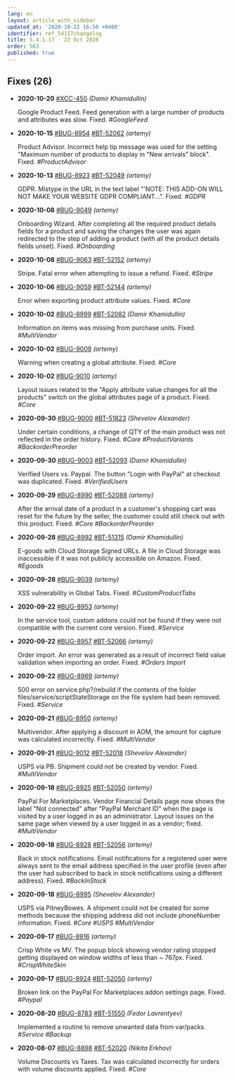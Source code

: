 ```yaml
---
lang: en
layout: article_with_sidebar
updated_at: '2020-10-22 16:50 +0400'
identifier: ref_54117changelog
title: 5.4.1.17 - 22 Oct 2020
order: 563
published: true
---
```

## Fixes (26)

* **2020-10-20** [#XCC-450](https://sellerlabs.atlassian.net/browse/XCC-450) _(Damir Khamidullin)_

  Google Product Feed. Feed generation with a large number of products and attributes was slow. Fixed.  _#GoogleFeed_

* **2020-10-15** [#BUG-8954](https://xcn.myjetbrains.com/youtrack/issue/BUG-8954) [#BT-52062](https://bt.x-cart.com/view.php?id=52062) _(artemy)_

  Product Advisor. Incorrect help tip message was used for the setting "Maximum number of products to display in "New arrivals" block". Fixed. _#ProductAdvisor_

* **2020-10-13** [#BUG-8923](https://xcn.myjetbrains.com/youtrack/issue/BUG-8923) [#BT-52049](https://bt.x-cart.com/view.php?id=52049) _(artemy)_

  GDPR. Mistype in the URL in the text label "'NOTE: THIS ADD-ON WILL NOT MAKE YOUR WEBSITE GDPR COMPLIANT...". Fixed. _#GDPR_

* **2020-10-08** [#BUG-9049](https://xcn.myjetbrains.com/youtrack/issue/BUG-9049) _(artemy)_

  Onboarding Wizard. After completing all the required product details fields for a product and saving the changes the user was again redirected to the step of adding a product (with all the product details fields unset). Fixed. _#Onboarding_

* **2020-10-08** [#BUG-9063](https://xcn.myjetbrains.com/youtrack/issue/BUG-9063) [#BT-52152](https://bt.x-cart.com/view.php?id=52152) _(artemy)_

  Stripe. Fatal error when attempting to issue a refund. Fixed. _#Stripe_

* **2020-10-06** [#BUG-9059](https://xcn.myjetbrains.com/youtrack/issue/BUG-9059) [#BT-52144](https://bt.x-cart.com/view.php?id=52144) _(artemy)_

  Error when exporting product attribute values. Fixed. _#Core_

* **2020-10-02** [#BUG-8999](https://xcn.myjetbrains.com/youtrack/issue/BUG-8999) [#BT-52082](https://bt.x-cart.com/view.php?id=52082) _(Damir Khamidullin)_

  Information on items was missing from purchase units. Fixed. _#MultiVendor_

* **2020-10-02** [#BUG-9009](https://xcn.myjetbrains.com/youtrack/issue/BUG-9009) _(artemy)_

  Warning when creating a global attribute. Fixed. _#Core_

* **2020-10-02** [#BUG-9010](https://xcn.myjetbrains.com/youtrack/issue/BUG-9010) _(artemy)_

  Layout issues related to the "Apply attribute value changes for all the products" switch on the global attributes page of a product. Fixed. _#Core_

* **2020-09-30** [#BUG-9000](https://xcn.myjetbrains.com/youtrack/issue/BUG-9000) [#BT-51823](https://bt.x-cart.com/view.php?id=51823) _(Shevelov Alexander)_

  Under certain conditions, a change of QTY of the main product was not reflected in the order history. Fixed. _#Core #ProductVariants #BackorderPreorder_

* **2020-09-30** [#BUG-9003](https://xcn.myjetbrains.com/youtrack/issue/BUG-9003) [#BT-52093](https://bt.x-cart.com/view.php?id=52093) _(Damir Khamidullin)_

  Verified Users vs. Paypal. The button "Login with PayPal" at checkout was duplicated. Fixed. _#VerifiedUsers_

* **2020-09-29** [#BUG-8990](https://xcn.myjetbrains.com/youtrack/issue/BUG-8990) [#BT-52088](https://bt.x-cart.com/view.php?id=52088) _(artemy)_

  After the arrival date of a product in a customer's shopping cart was reset for the future by the seller, the customer could still check out with this product. Fixed. _#Core #BackorderPreorder_

* **2020-09-28** [#BUG-8992](https://xcn.myjetbrains.com/youtrack/issue/BUG-8992) [#BT-51315](https://bt.x-cart.com/view.php?id=51315) _(Damir Khamidullin)_

  E-goods with Cloud Storage Signed URLs. A file in Cloud Storage was inaccessible if it was not publicly accessible on Amazon. Fixed. _#Egoods_

* **2020-09-28** [#BUG-9039](https://xcn.myjetbrains.com/youtrack/issue/BUG-9039) _(artemy)_

  XSS vulnerability in Global Tabs. Fixed. _#CustomProductTabs_

* **2020-09-22** [#BUG-8953](https://xcn.myjetbrains.com/youtrack/issue/BUG-8953) _(artemy)_

  In the service tool, custom addons could not be found if they were not compatible with the current core version. Fixed. _#Service_

* **2020-09-22** [#BUG-8957](https://xcn.myjetbrains.com/youtrack/issue/BUG-8957) [#BT-52066](https://bt.x-cart.com/view.php?id=52066) _(artemy)_

  Order import. An error was generated as a result of incorrect field value validation when importing an order. Fixed. _#Orders Import_

* **2020-09-22** [#BUG-8969](https://xcn.myjetbrains.com/youtrack/issue/BUG-8969) _(artemy)_

  500 error on service.php?/rebuild if the contents of the folder files/service/scriptStateStorage on the file system had been removed. Fixed. _#Service_

* **2020-09-21** [#BUG-8950](https://xcn.myjetbrains.com/youtrack/issue/BUG-8950) _(artemy)_

  Multivendor. After applying a discount in AOM, the amount for capture was calculated incorrectly. Fixed. _#MultiVendor_

* **2020-09-21** [#BUG-9012](https://xcn.myjetbrains.com/youtrack/issue/BUG-9012) [#BT-52018](https://bt.x-cart.com/view.php?id=52018) _(Shevelov Alexander)_

  USPS via PB. Shipment could not be created by vendor. Fixed. _#MultiVendor_

* **2020-09-18** [#BUG-8925](https://xcn.myjetbrains.com/youtrack/issue/BUG-8925) [#BT-52050](https://bt.x-cart.com/view.php?id=52050) _(artemy)_

  PayPal For Marketplaces. Vendor Financial Details page now shows the label "Not connected" after "PayPal Merchant ID" when the page is visited by a user logged in as an administrator. Layout issues on the same page when viewed by a user logged in as a vendor; fixed. _#MultiVendor_

* **2020-09-18** [#BUG-8928](https://xcn.myjetbrains.com/youtrack/issue/BUG-8928) [#BT-52056](https://bt.x-cart.com/view.php?id=52056) _(artemy)_

  Back in stock notifications. Email notifications for a registered user were always sent to the email address specified in the user profile (even after the user had subscribed to back in stock notifications using a different address). Fixed. _#BackInStock_

* **2020-09-18** [#BUG-8995](https://xcn.myjetbrains.com/youtrack/issue/BUG-8995) _(Shevelov Alexander)_

  USPS via PitneyBowes. A shipment could not be created for some methods because the shipping address did not include phoneNumber information. Fixed. _#Core #USPS #MultiVendor_

* **2020-09-17** [#BUG-8916](https://xcn.myjetbrains.com/youtrack/issue/BUG-8916) _(artemy)_

  Crisp White vs MV. The popup block showing vendor rating stopped getting displayed on window widths of less than ~ 767px. Fixed. _#CrispWhiteSkin_

* **2020-09-17** [#BUG-8924](https://xcn.myjetbrains.com/youtrack/issue/BUG-8924) [#BT-52050](https://bt.x-cart.com/view.php?id=52050) _(artemy)_

  Broken link on the PayPal For Marketplaces addon settings page. Fixed. _#Paypal_

* **2020-08-20** [#BUG-8783](https://xcn.myjetbrains.com/youtrack/issue/BUG-8783) [#BT-51550](https://bt.x-cart.com/view.php?id=51550) _(Fedor Lavrentyev)_

  Implemented a routine to remove unwanted data from var/packs. _#Service #Backup_

* **2020-08-07** [#BUG-8898](https://xcn.myjetbrains.com/youtrack/issue/BUG-8898) [#BT-52020](https://bt.x-cart.com/view.php?id=52020) _(Nikita Erkhov)_

  Volume Discounts vs Taxes. Tax was calculated incorrectly for orders with volume discounts applied. Fixed. _#Core_



